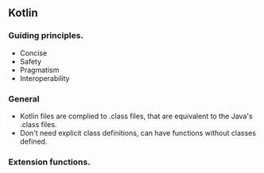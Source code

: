 ## Kotlin

### Guiding principles.

* Concise
* Safety
* Pragmatism
* Interoperability

### General

* Kotlin files are complied to .class files, that are equivalent to the Java's .class files.
* Don't need explicit class definitions, can have functions without classes defined.

### Extension functions.